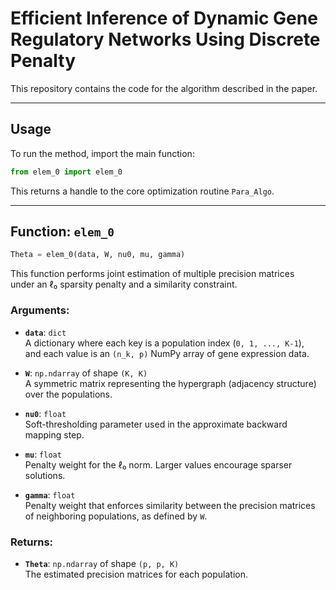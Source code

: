 # Efficient Inference of Dynamic Gene Regulatory Networks Using Discrete Penalty

This repository contains the code for the algorithm described in the paper. 


---

## Usage

To run the method, import the main function:

```python
from elem_0 import elem_0
```

This returns a handle to the core optimization routine `Para_Algo`.

---

## Function: `elem_0`

```python
Theta = elem_0(data, W, nu0, mu, gamma)
```

This function performs joint estimation of multiple precision matrices  
under an ℓ₀ sparsity penalty and a similarity constraint.

### Arguments:

- **`data`**: `dict`  
  A dictionary where each key is a population index (`0, 1, ..., K-1`),  
  and each value is an `(n_k, p)` NumPy array of gene expression data.

- **`W`**: `np.ndarray` of shape `(K, K)`  
  A symmetric matrix representing the hypergraph (adjacency structure) over the populations.

- **`nu0`**: `float`  
  Soft-thresholding parameter used in the approximate backward mapping step.

- **`mu`**: `float`  
  Penalty weight for the ℓ₀ norm. Larger values encourage sparser solutions.

- **`gamma`**: `float`  
  Penalty weight that enforces similarity between the precision matrices  
  of neighboring populations, as defined by `W`.

### Returns:

- **`Theta`**: `np.ndarray` of shape `(p, p, K)`  
  The estimated precision matrices for each population.

